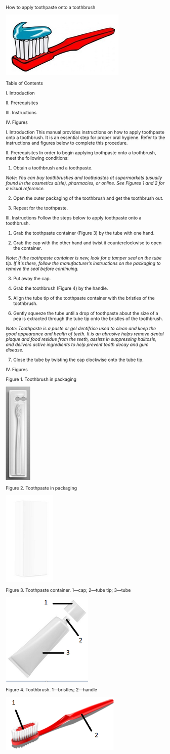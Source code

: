 
How to apply toothpaste onto a toothbrush

![image here](./images/image1.png)

Table of Contents

I. Introduction

II. Prerequisites

III. Instructions

IV. Figures

I. Introduction
This manual provides instructions on how to apply toothpaste onto a toothbrush. It is an essential step for proper oral hygiene. Refer to the instructions and figures below to complete this procedure.

II. Prerequisites
In order to begin applying toothpaste onto a toothbrush, meet the following conditions:

1. Obtain a toothbrush and a toothpaste.
<!-- first note  -->
*Note: You can buy toothbrushes and toothpastes at supermarkets (usually found in the cosmetics aisle), pharmacies, or online. See Figures 1 and 2 for a visual reference.*

2. Open the outer packaging of the toothbrush and get the toothbrush out.

3. Repeat for the toothpaste.

III. Instructions
Follow the steps below to apply toothpaste onto a toothbrush.

1. Grab the toothpaste container (Figure 3) by the tube with one hand.

2. Grab the cap with the other hand and twist it counterclockwise to open the container.

*Note: If the toothpaste container is new, look for a tamper seal on the tube tip. If it's there, follow the manufacturer’s instructions on the packaging to remove the seal before continuing.*

3. Put away the cap.

4. Grab the toothbrush (Figure 4) by the handle.

5. Align the tube tip of the toothpaste container with the bristles of the toothbrush.

6. Gently squeeze the tube until a drop of toothpaste about the size of a pea is extracted through the tube tip onto the bristles of the toothbrush.

*Note: Toothpaste is a paste or gel dentifrice used to clean and keep the good appearance and health of teeth. It is an abrasive helps remove dental plaque and food residue from the teeth, assists in suppressing halitosis, and delivers active ingredients to help prevent tooth decay and gum disease.*

7. Close the tube by twisting the cap clockwise onto the tube tip.

IV. Figures

Figure 1. Toothbrush in packaging

![Figure 1](./images/figure1.png "Figure 1. Toothbrush in packaging")

Figure 2. Toothpaste in packaging

![Figure 2](./images/figure2.png "Figure 2. Toothpaste in packaging")

Figure 3. Toothpaste container. 1—cap; 2—tube tip; 3—tube

![Figure 3](./images/figure3.png "Figure 3. Toothpaste container. 1—cap; 2—tube tip; 3—tube")

Figure 4. Toothbrush. 1—bristles; 2—handle

![Figure 4](./images/figure4.png "Figure 4. Toothbrush. 1—bristles; 2—handle")
 
 